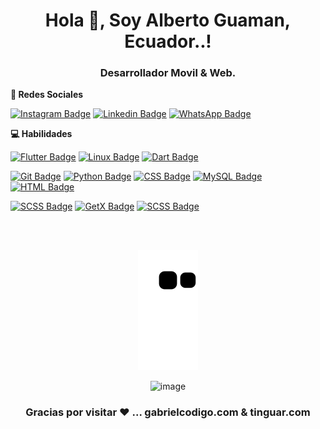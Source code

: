 <h1 align="center">Hola 👋, Soy Alberto Guaman, Ecuador..!</h1>

<h3 align="center">Desarrollador Movil & Web.</h3>

  <b>💬 Redes Sociales</b>

[![Instagram Badge](https://img.shields.io/badge/-Instagram-e4405f?style=flat-square&logo=Instagram&logoColor=white)](https://www.instagram.com/albertoguamandev/)
[![Linkedin Badge](https://img.shields.io/badge/linkedin-00acee?style=flat-square&logo=Linkedin&logoColor=white)](https://www.linkedin.com/in/albertoguaman/)
[![WhatsApp Badge](https://img.shields.io/badge/-Whatsapp-4FCE5D?style=flat-square&logo=Whatsapp&logoColor=white)](https://tunegocio.pro/dV5L5)

  <b>💻 Habilidades</b>
  
[![Flutter Badge](https://img.shields.io/badge/-Flutter-45D1FD?style=flat-square&logo=Flutter&logoColor=white)](https://Flutter.dev/)
[![Linux Badge](https://img.shields.io/badge/-Linux-000000?style=flat-square&logo=linux&logoColor=white)](https://www.linux.org/)
[![Dart Badge](https://img.shields.io/badge/-Dart-2CB7F6?style=flat-square&logo=Dart&logoColor=white)](https://dart.dev/)


[![Git Badge](https://img.shields.io/badge/-Git-F05133?style=flat-square&logo=Git&logoColor=white)](https://git-scm.com/)
[![Python Badge](https://img.shields.io/badge/-Python-3476AA?style=flat-square&logo=Python&logoColor=white)](https://www.python.org/)
[![CSS Badge](https://img.shields.io/badge/-CSS3-2496ED?style=flat-square&logo=CSS3&logoColor=white)](https://developer.mozilla.org/en-US/docs/Web/CSS)
[![MySQL Badge](https://img.shields.io/badge/-MySQL-00618A?style=flat-square&logo=MySQL&logoColor=white)](https://www.mysql.com/)
[![HTML Badge](https://img.shields.io/badge/-HTML5-E54C21?style=flat-square&logo=HTML5&logoColor=white)](https://html.com/)

[![SCSS Badge](https://img.shields.io/badge/-SCSS-2496ED?style=flat-square&logo=SASS&logoColor=white)](https://sass-lang.com/)
[![GetX Badge](https://img.shields.io/badge/-GetX-6C00BA?style=flat-square&logo=GetX&logoColor=white)](https://pub.dev/packages/get)
[![SCSS Badge](https://img.shields.io/badge/-WORDPRESS-2496ED?style=flat-square&logo=wordpress&logoColor=white)](https://wordpress.com/)


	
  <br />
  <br />
<div align="center">


![Snake animation](https://github.com/MahmoudMehisen/MahmoudMehisen/blob/output/github-contribution-grid-snake.svg)

![image](https://github.com/GbrielGarcia/gbrielgarcia/blob/main/gifs/dino.gif)
### Gracias por visitar  ❤️ ... gabrielcodigo.com & tinguar.com

</div>
